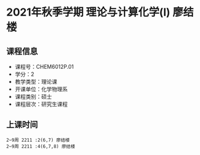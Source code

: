 # 2021年秋季学期 理论与计算化学(I) 廖结楼






## 课程信息

- 课程号：CHEM6012P.01
- 学分：2
- 教学类型：理论课
- 开课单位：化学物理系
- 课程类别：硕士
- 课程层次：研究生课程

## 上课时间

```
2~9周 2211 :2(6,7) 廖结楼
2~9周 2211 :4(6,7,8) 廖结楼
```

